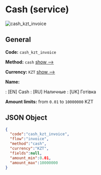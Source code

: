 
# Cash (service) 
![cash_kzt_invoice](https://static.openfintech.io/payment_methods/cash_kzt_invoice/logo.svg?w=400&c=v0.59.26#w200)  

## General 
 
**Code:** `cash_kzt_invoice` 
 
**Method:** `cash` 
 [show -->](/payment-methods/cash/) 
 
**Currency:** `KZT` [show -->](/currencies/KZT/) 
 
**Name:** 
 
:	[EN] Cash 
:	[RU] Наличные 
:	[UK] Готівка 
 
**Amount limits:** from `0.01` to `10000000` KZT 

## JSON Object 

```json
{
  "code":"cash_kzt_invoice",
  "flow":"invoice",
  "method":"cash",
  "currency":"KZT",
  "fields":null,
  "amount_min":0.01,
  "amount_max":10000000
}
```  
